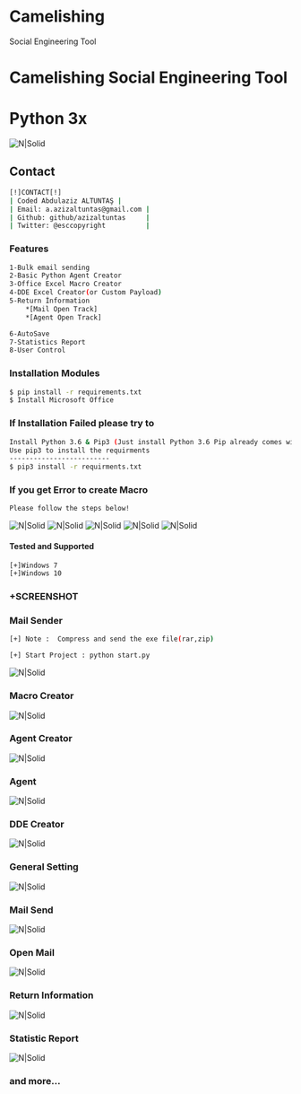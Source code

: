 # Camelishing
 Social Engineering Tool
# Camelishing Social Engineering Tool

# Python 3x
![N|Solid](https://camo.githubusercontent.com/3b6539ac63635dcdd5579173803e560aadb0c094/68747470733a2f2f6261646765732e66726170736f66742e636f6d2f6f732f6d69742f6d69742e706e673f763d313033)







## Contact
```sh
[!]CONTACT[!]
| Coded Abdulaziz ALTUNTAŞ |
| Email: a.azizaltuntas@gmail.com |
| Github: github/azizaltuntas     |
| Twitter: @esccopyright          |
```

### Features
```sh
1-Bulk email sending
2-Basic Python Agent Creator
3-Office Excel Macro Creator
4-DDE Excel Creator(or Custom Payload)
5-Return İnformation
	*[Mail Open Track]
	*[Agent Open Track]

6-AutoSave
7-Statistics Report
8-User Control
```

### Installation Modules
```sh
$ pip install -r requirements.txt
$ Install Microsoft Office
```
### If Installation Failed please try to
```sh
Install Python 3.6 & Pip3 (Just install Python 3.6 Pip already comes with it!)
Use pip3 to install the requirments 
-------------------------
$ pip3 install -r requirments.txt 
```

### If you get Error to create Macro
```sh
Please follow the steps below! 
```
![N|Solid](https://github.com/cryptonic01/Camelishing/blob/master/img/STEP1.png)
![N|Solid](https://github.com/cryptonic01/Camelishing/blob/master/img/STEP2.png)
![N|Solid](https://github.com/cryptonic01/Camelishing/blob/master/img/STEP3.png)
![N|Solid](https://github.com/cryptonic01/Camelishing/blob/master/img/STEP4.png)
![N|Solid](https://github.com/cryptonic01/Camelishing/blob/master/img/STEP5.png)



#### Tested and Supported

```sh
[+]Windows 7
[+]Windows 10
```

### +SCREENSHOT

### Mail Sender

```sh
[+] Note :  Compress and send the exe file(rar,zip)

[+] Start Project : python start.py
```

![N|Solid](https://raw.githubusercontent.com/azizaltuntas/Camelishing/master/img/Mailsender.PNG)

### Macro Creator

![N|Solid](https://raw.githubusercontent.com/azizaltuntas/Camelishing/master/img/macrocreator.PNG)

### Agent Creator

![N|Solid](https://raw.githubusercontent.com/azizaltuntas/Camelishing/master/img/agentcreator.PNG)

### Agent

![N|Solid](https://raw.githubusercontent.com/azizaltuntas/Camelishing/master/img/agent.png)

### DDE Creator

![N|Solid](https://raw.githubusercontent.com/azizaltuntas/Camelishing/master/img/ddecreator.PNG)

### General Setting

![N|Solid](https://raw.githubusercontent.com/azizaltuntas/Camelishing/master/img/generalsettings.PNG)

### Mail Send

![N|Solid](https://raw.githubusercontent.com/azizaltuntas/Camelishing/master/img/mailsend.PNG)

### Open Mail

![N|Solid](https://raw.githubusercontent.com/azizaltuntas/Camelishing/master/img/openmail.PNG)

### Return Information

![N|Solid](https://raw.githubusercontent.com/azizaltuntas/Camelishing/master/img/returninfo.PNG)

### Statistic Report

![N|Solid](https://raw.githubusercontent.com/azizaltuntas/Camelishing/master/img/statisticreport.PNG)


### and more...


